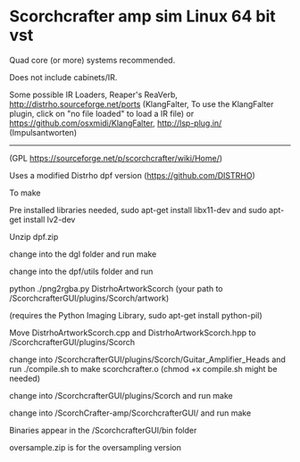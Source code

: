 # Scorchcrafter amp sim Linux 64 bit vst

Quad core (or more) systems recommended.

Does not include cabinets/IR.

Some possible IR Loaders, Reaper's ReaVerb, http://distrho.sourceforge.net/ports (KlangFalter, To use the KlangFalter plugin, click on "no file loaded" to load a IR file) or https://github.com/osxmidi/KlangFalter, http://lsp-plug.in/ (Impulsantworten)

-----

(GPL https://sourceforge.net/p/scorchcrafter/wiki/Home/) 

Uses a modified Distrho dpf version (https://github.com/DISTRHO)

To make

Pre installed libraries needed, sudo apt-get install libx11-dev and sudo apt-get install lv2-dev

Unzip dpf.zip

change into the dgl folder and run make

change into the dpf/utils folder and run

python ./png2rgba.py DistrhoArtworkScorch (your path to /ScorchcrafterGUI/plugins/Scorch/artwork)

(requires the Python Imaging Library, sudo apt-get install python-pil)

Move DistrhoArtworkScorch.cpp and DistrhoArtworkScorch.hpp to /ScorchcrafterGUI/plugins/Scorch

change into /ScorchcrafterGUI/plugins/Scorch/Guitar_Amplifier_Heads and run ./compile.sh to make scorchcrafter.o (chmod +x compile.sh might be needed)

change into /ScorchcrafterGUI/plugins/Scorch and run make

change into /ScorchCrafter-amp/ScorchcrafterGUI/ and run make

Binaries appear in the /ScorchcrafterGUI/bin folder

oversample.zip is for the oversampling version


